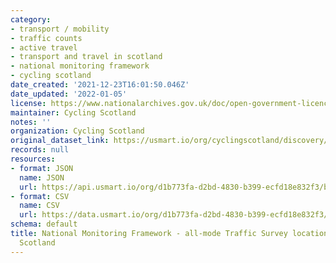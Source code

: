 ```yaml
---
category:
- transport / mobility
- traffic counts
- active travel
- transport and travel in scotland
- national monitoring framework
- cycling scotland
date_created: '2021-12-23T16:01:50.046Z'
date_updated: '2022-01-05'
license: https://www.nationalarchives.gov.uk/doc/open-government-licence/version/3/
maintainer: Cycling Scotland
notes: ''
organization: Cycling Scotland
original_dataset_link: https://usmart.io/org/cyclingscotland/discovery/discovery-view-detail/b4caea0b-4a89-41de-9bf4-5f349f1f7cea
records: null
resources:
- format: JSON
  name: JSON
  url: https://api.usmart.io/org/d1b773fa-d2bd-4830-b399-ecfd18e832f3/b7c2f32e-599b-4c60-b298-38ae1257ae7e/1/urql
- format: CSV
  name: CSV
  url: https://data.usmart.io/org/d1b773fa-d2bd-4830-b399-ecfd18e832f3/resource?resourceGUID=e9a35cef-fa69-4c96-aeba-59c79ea73a2a
schema: default
title: National Monitoring Framework - all-mode Traffic Survey locations - Cycling
  Scotland
---
```


